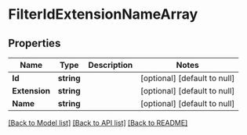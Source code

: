 # FilterIdExtensionNameArray

## Properties
Name | Type | Description | Notes
------------ | ------------- | ------------- | -------------
**Id** | **string** |  | [optional] [default to null]
**Extension** | **string** |  | [optional] [default to null]
**Name** | **string** |  | [optional] [default to null]

[[Back to Model list]](../README.md#documentation-for-models) [[Back to API list]](../README.md#documentation-for-api-endpoints) [[Back to README]](../README.md)


